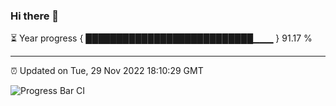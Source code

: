 ### Hi there 👋

⏳ Year progress { ███████████████████████████▁▁▁ } 91.17 %

---

⏰ Updated on Tue, 29 Nov 2022 18:10:29 GMT

![Progress Bar CI](https://github.com/Shyam-Makwana/GitHub-Actions-Demo/workflows/Progress%20Bar%20CI/badge.svg)

